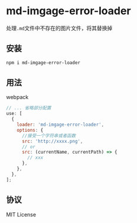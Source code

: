 # md-imgage-error-loader

处理`.md`文件中不存在的图片文件，将其替换掉

## 安装

```sh
npm i md-imgage-error-loader
```

## 用法

webpack

```js
// ... 省略部分配置
use: [
  {
    loader: 'md-imgage-error-loader',
    options: {
      //接受一个字符串或者函数
      src: 'http://xxxx.png',
      // or
      src: (currentName, currentPath) => {
        // xxx
      },
    },
  },
];
```

## 协议

MIT License
